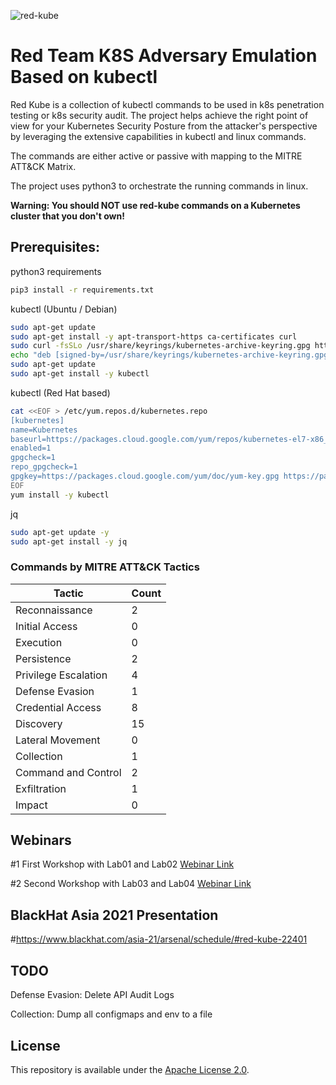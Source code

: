 ![red-kube](https://github.com/lightspin-tech/red-kube/blob/main/redcube.png)


Red Team K8S Adversary Emulation Based on kubectl
==============================

Red Kube is a collection of kubectl commands to be used in k8s penetration testing or k8s security audit.
The project helps achieve the right point of view for your Kubernetes Security Posture from the attacker's perspective by leveraging the extensive capabilities in kubectl and linux commands.

The commands are either active or passive with mapping to the MITRE ATT&CK Matrix.

The project uses python3 to orchestrate the running commands in linux.

**Warning: You should NOT use red-kube commands on a Kubernetes cluster that you don't own!**

## Prerequisites:

python3 requirements
```bash
pip3 install -r requirements.txt
```

kubectl (Ubuntu / Debian)
```bash
sudo apt-get update
sudo apt-get install -y apt-transport-https ca-certificates curl
sudo curl -fsSLo /usr/share/keyrings/kubernetes-archive-keyring.gpg https://packages.cloud.google.com/apt/doc/apt-key.gpg
echo "deb [signed-by=/usr/share/keyrings/kubernetes-archive-keyring.gpg] https://apt.kubernetes.io/ kubernetes-xenial main" | sudo tee /etc/apt/sources.list.d/kubernetes.list
sudo apt-get update
sudo apt-get install -y kubectl
```

kubectl (Red Hat based)
```bash
cat <<EOF > /etc/yum.repos.d/kubernetes.repo
[kubernetes]
name=Kubernetes
baseurl=https://packages.cloud.google.com/yum/repos/kubernetes-el7-x86_64
enabled=1
gpgcheck=1
repo_gpgcheck=1
gpgkey=https://packages.cloud.google.com/yum/doc/yum-key.gpg https://packages.cloud.google.com/yum/doc/rpm-package-key.gpg
EOF
yum install -y kubectl
```

jq
```bash
sudo apt-get update -y
sudo apt-get install -y jq
```

### Commands by MITRE ATT&CK Tactics
| Tactic | Count |
|-------|---------|
| Reconnaissance  | 2 |
| Initial Access  | 0 |
| Execution | 0 |
| Persistence | 2 |
| Privilege Escalation | 4 |
| Defense Evasion | 1 |
| Credential Access | 8 |
| Discovery | 15 |
| Lateral Movement | 0 |
| Collection | 1 |
| Command and Control | 2 |
| Exfiltration | 1 |
| Impact | 0 |

## Webinars
#1 First Workshop with Lab01 and Lab02 [Webinar Link](https://www.lightspin.io/kubernetes-security-concepts-workshop)

#2 Second Workshop with Lab03 and Lab04 [Webinar Link](https://www.lightspin.io/webishop-specific-container-security-in-kubernetes)

## BlackHat Asia 2021 Presentation
#https://www.blackhat.com/asia-21/arsenal/schedule/#red-kube-22401

## TODO

Defense Evasion: Delete API Audit Logs

Collection: Dump all configmaps and env to a file

## License
This repository is available under the [Apache License 2.0](https://github.com/lightspin-tech/red-kube/blob/main/LICENSE).
